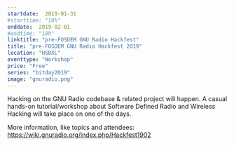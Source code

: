 ```yaml
---
startdate:  2019-01-31
#starttime: "10h"
enddate:  2019-02-01
#endtime: "18h"
linktitle: "pre-FOSDEM GNU Radio Hackfest"
title: "pre-FOSDEM GNU Radio Hackfest 2019"
location: "HSBXL"
eventtype: "Workshop"
price: "Free"
series: "bitday2019"
image: "gnuradio.png"
--- 
```


Hacking on the GNU Radio codebase & related project will happen.
A casual hands-on tutorial/workshop about Software Defined Radio and 
Wireless Hacking will take place on one of the days.

More information, like topics and attendees:
https://wiki.gnuradio.org/index.php/Hackfest1902